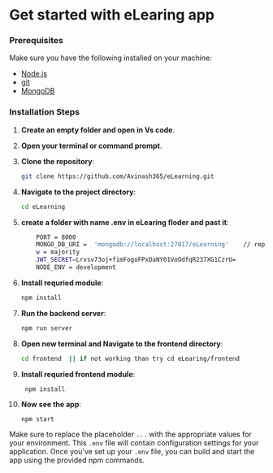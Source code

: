 # Get started with eLearing app 

### Prerequisites

Make sure you have the following installed on your machine:
- [Node.js](https://nodejs.org/)
- [git](https://git-scm.com/download/win)
- [MongoDB](https://www.youtube.com/watch?v=gB6WLkSrtJk&ab_channel=ProgrammingKnowledge)

### Installation Steps
1. **Create an empty folder and open in Vs code**.
2. **Open your terminal or command prompt**.
3. **Clone the repository**:
    ```bash
    git clone https://github.com/Avinash365/eLearning.git
    ```
4. **Navigate to the project directory**:
    ```bash
    cd eLearning
    ```
5. **create a folder with name  .env  in eLearing floder and past it**:
    ```bash
        PORT = 8000
        MONGO_DB_URI =  'mongodb://localhost:27017/eLearning'    // repalce with your mogodb url make sure you create database with same name.. 
        w = majority 
        JWT_SECRET=Lrvsv73oj+fimFogoFPxDaNY01VoOdfqR237XG1CzrU=
        NODE_ENV = development
    ```

6. **Install requried module**:
    ```bash
    npm install 
    ```
7. **Run the backend server**:
   ```bash
   npm run server
   ``` 
7. **Open new terminal and Navigate to the frontend directory**:
    ```bash
    cd frontend  || if not working than try cd eLearing/frontend 
    ```
8. **Install requried  frontend module**:
   ```bash
    npm install 
    ```
9. **Now see the app**:
    ```bahs
    npm start
    ```
   
Make sure to replace the placeholder `...` with the appropriate values for your environment. This `.env` file will contain configuration settings for your application. Once you've set up your `.env` file, you can build and start the app using the provided npm commands.
